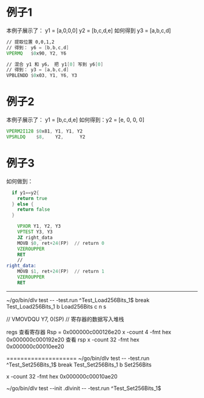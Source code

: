 
# 例子1

本例子展示了：
y1 = [a,0,0,0]
y2 = [b,c,d,e]
如何得到 y3 = [a,b,c,d]

```asm
// 提取位置 0,0,1,2
// 得到： y6 = [b,b,c,d]
VPERMQ   $0x90, Y2, Y6

// 混合 y1 和 y6， 把 y1[0] 写到 y6[0]
// 得到： y3 = [a,b,c,d]
VPBLENDD $0x03, Y1, Y6, Y3
```

# 例子2
本例子展示了：
y1 = [b,c,d,e]
如何得到：y2 = [e, 0, 0, 0]

```asm
VPERM2I128 $0x81, Y1, Y1, Y2
VPSRLDQ    $8,    Y2,      Y2
```

# 例子3

如何做到：

```go
  if y1==y2{
    return true
  } else {
    return false
  }
```

```asm
    VPXOR Y1, Y2, Y3
    VPTEST Y3, Y3
    JZ right_data
    MOVB $0, ret+24(FP)  // return 0
    VZEROUPPER
    RET    
    //
right_data:    
    MOVB $1, ret+24(FP)  // return 1
    VZEROUPPER
    RET
```


---------------------------------
~/go/bin/dlv test -- -test.run ^Test_Load256Bits_1$
break Test_Load256Bits_1
b Load256Bits
c
n
s

// VMOVDQU Y7, 0(SP)  // 寄存器的数据写入堆栈

regs 查看寄存器
Rsp = 0x000000c000126e20
x -count 4 -fmt hex 0x000000c000192e20  查看 rsp
x -count 32 -fmt hex 0x000000c00010ee20

====================
~/go/bin/dlv test -- -test.run ^Test_Set256Bits_1$
break Test_Set256Bits_1
b Set256Bits


x -count 32 -fmt hex 0x000000c00010ae20


~/go/bin/dlv test --init .dlvinit -- -test.run ^Test_Set256Bits_1$

